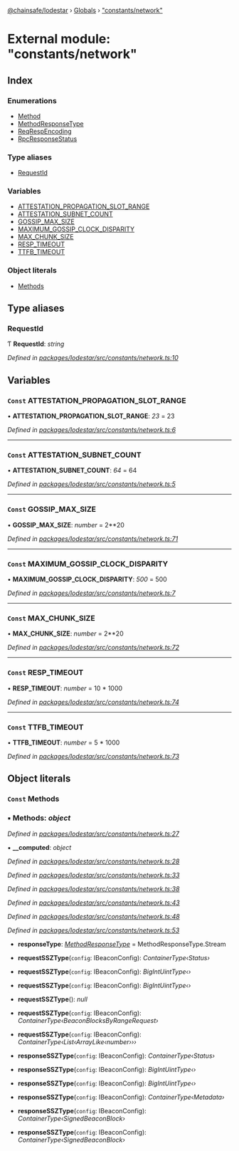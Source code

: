 [@chainsafe/lodestar](../README.md) › [Globals](../globals.md) › ["constants/network"](_constants_network_.md)

# External module: "constants/network"

## Index

### Enumerations

* [Method](../enums/_constants_network_.method.md)
* [MethodResponseType](../enums/_constants_network_.methodresponsetype.md)
* [ReqRespEncoding](../enums/_constants_network_.reqrespencoding.md)
* [RpcResponseStatus](../enums/_constants_network_.rpcresponsestatus.md)

### Type aliases

* [RequestId](_constants_network_.md#requestid)

### Variables

* [ATTESTATION_PROPAGATION_SLOT_RANGE](_constants_network_.md#const-attestation_propagation_slot_range)
* [ATTESTATION_SUBNET_COUNT](_constants_network_.md#const-attestation_subnet_count)
* [GOSSIP_MAX_SIZE](_constants_network_.md#const-gossip_max_size)
* [MAXIMUM_GOSSIP_CLOCK_DISPARITY](_constants_network_.md#const-maximum_gossip_clock_disparity)
* [MAX_CHUNK_SIZE](_constants_network_.md#const-max_chunk_size)
* [RESP_TIMEOUT](_constants_network_.md#const-resp_timeout)
* [TTFB_TIMEOUT](_constants_network_.md#const-ttfb_timeout)

### Object literals

* [Methods](_constants_network_.md#const-methods)

## Type aliases

###  RequestId

Ƭ **RequestId**: *string*

*Defined in [packages/lodestar/src/constants/network.ts:10](https://github.com/ChainSafe/lodestar/blob/d092a7def/packages/lodestar/src/constants/network.ts#L10)*

## Variables

### `Const` ATTESTATION_PROPAGATION_SLOT_RANGE

• **ATTESTATION_PROPAGATION_SLOT_RANGE**: *23* = 23

*Defined in [packages/lodestar/src/constants/network.ts:6](https://github.com/ChainSafe/lodestar/blob/d092a7def/packages/lodestar/src/constants/network.ts#L6)*

___

### `Const` ATTESTATION_SUBNET_COUNT

• **ATTESTATION_SUBNET_COUNT**: *64* = 64

*Defined in [packages/lodestar/src/constants/network.ts:5](https://github.com/ChainSafe/lodestar/blob/d092a7def/packages/lodestar/src/constants/network.ts#L5)*

___

### `Const` GOSSIP_MAX_SIZE

• **GOSSIP_MAX_SIZE**: *number* = 2**20

*Defined in [packages/lodestar/src/constants/network.ts:71](https://github.com/ChainSafe/lodestar/blob/d092a7def/packages/lodestar/src/constants/network.ts#L71)*

___

### `Const` MAXIMUM_GOSSIP_CLOCK_DISPARITY

• **MAXIMUM_GOSSIP_CLOCK_DISPARITY**: *500* = 500

*Defined in [packages/lodestar/src/constants/network.ts:7](https://github.com/ChainSafe/lodestar/blob/d092a7def/packages/lodestar/src/constants/network.ts#L7)*

___

### `Const` MAX_CHUNK_SIZE

• **MAX_CHUNK_SIZE**: *number* = 2**20

*Defined in [packages/lodestar/src/constants/network.ts:72](https://github.com/ChainSafe/lodestar/blob/d092a7def/packages/lodestar/src/constants/network.ts#L72)*

___

### `Const` RESP_TIMEOUT

• **RESP_TIMEOUT**: *number* = 10 * 1000

*Defined in [packages/lodestar/src/constants/network.ts:74](https://github.com/ChainSafe/lodestar/blob/d092a7def/packages/lodestar/src/constants/network.ts#L74)*

___

### `Const` TTFB_TIMEOUT

• **TTFB_TIMEOUT**: *number* = 5 * 1000

*Defined in [packages/lodestar/src/constants/network.ts:73](https://github.com/ChainSafe/lodestar/blob/d092a7def/packages/lodestar/src/constants/network.ts#L73)*

## Object literals

### `Const` Methods

### ▪ **Methods**: *object*

*Defined in [packages/lodestar/src/constants/network.ts:27](https://github.com/ChainSafe/lodestar/blob/d092a7def/packages/lodestar/src/constants/network.ts#L27)*

▪ **__computed**: *object*

*Defined in [packages/lodestar/src/constants/network.ts:28](https://github.com/ChainSafe/lodestar/blob/d092a7def/packages/lodestar/src/constants/network.ts#L28)*

*Defined in [packages/lodestar/src/constants/network.ts:33](https://github.com/ChainSafe/lodestar/blob/d092a7def/packages/lodestar/src/constants/network.ts#L33)*

*Defined in [packages/lodestar/src/constants/network.ts:38](https://github.com/ChainSafe/lodestar/blob/d092a7def/packages/lodestar/src/constants/network.ts#L38)*

*Defined in [packages/lodestar/src/constants/network.ts:43](https://github.com/ChainSafe/lodestar/blob/d092a7def/packages/lodestar/src/constants/network.ts#L43)*

*Defined in [packages/lodestar/src/constants/network.ts:48](https://github.com/ChainSafe/lodestar/blob/d092a7def/packages/lodestar/src/constants/network.ts#L48)*

*Defined in [packages/lodestar/src/constants/network.ts:53](https://github.com/ChainSafe/lodestar/blob/d092a7def/packages/lodestar/src/constants/network.ts#L53)*

* **responseType**: *[MethodResponseType](../enums/_constants_network_.methodresponsetype.md)* = MethodResponseType.Stream

* **requestSSZType**(`config`: IBeaconConfig): *ContainerType‹Status›*

* **requestSSZType**(`config`: IBeaconConfig): *BigIntUintType‹›*

* **requestSSZType**(`config`: IBeaconConfig): *BigIntUintType‹›*

* **requestSSZType**(): *null*

* **requestSSZType**(`config`: IBeaconConfig): *ContainerType‹BeaconBlocksByRangeRequest›*

* **requestSSZType**(`config`: IBeaconConfig): *ContainerType‹List‹ArrayLike‹number›››*

* **responseSSZType**(`config`: IBeaconConfig): *ContainerType‹Status›*

* **responseSSZType**(`config`: IBeaconConfig): *BigIntUintType‹›*

* **responseSSZType**(`config`: IBeaconConfig): *BigIntUintType‹›*

* **responseSSZType**(`config`: IBeaconConfig): *ContainerType‹Metadata›*

* **responseSSZType**(`config`: IBeaconConfig): *ContainerType‹SignedBeaconBlock›*

* **responseSSZType**(`config`: IBeaconConfig): *ContainerType‹SignedBeaconBlock›*
